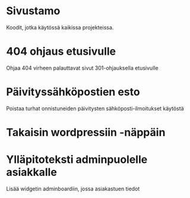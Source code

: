# Sivustamo

Koodit, jotka käytössä kaikissa projekteissa.

# 404 ohjaus etusivulle

Ohjaa 404 virheen palauttavat sivut 301-ohjauksella etusivulle

# Päivityssähköpostien esto

Poistaa turhat onnistuneiden päivitysten sähköposti-ilmoitukset käytöstä

# Takaisin wordpressiin -näppäin

# Ylläpitoteksti adminpuolelle asiakkalle

Lisää widgetin adminboardiin, jossa asiakastuen tiedot
